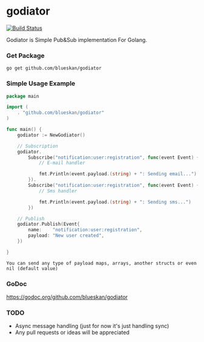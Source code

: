 # godiator

[![Build Status](https://travis-ci.org/blueskan/godiator.svg?branch=master)](https://travis-ci.org/blueskan/godiator)

Godiator is Simple Pub&Sub implementation For Golang.

### Get Package

```go get github.com/blueskan/godiator```

### Simple Usage Example

```go
package main

import (
    . "github.com/blueskan/godiator"
)

func main() {
	godiator := NewGodiator()

	// Subscription
	godiator.
		Subscribe("notification:user:registration", func(event Event) {
			// E-mail handler

			fmt.Println(event.payload.(string) + ": Sending email...")
		}).
		Subscribe("notification:user:registration", func(event Event) {
			// Sms handler

			fmt.Println(event.payload.(string) + ": Sending sms...")
		})

	// Publish
	godiator.Publish(Event{
		name:    "notification:user:registration",
		payload: "New user created",
	})

}
```
`You can send any type of payload maps, arrays, another structs or even nil (default value)`

### GoDoc ###

https://godoc.org/github.com/blueskan/godiator

### TODO ###
- Async message handling (just for now it's just handling sync)
- Any pull requests or ideas will be appreciated
